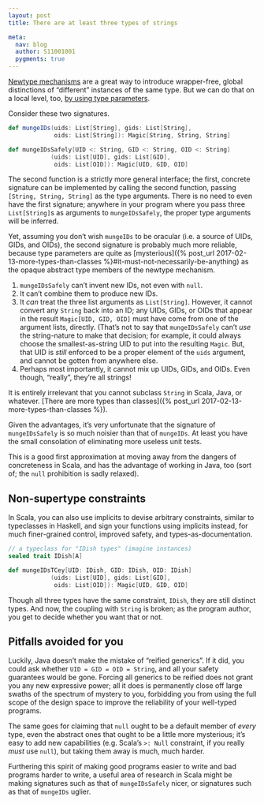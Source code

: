 ```yaml
---
layout: post
title: There are at least three types of strings

meta:
  nav: blog
  author: S11001001
  pygments: true
---
```


[Newtype mechanisms](https://contributors.scala-lang.org/t/pre-sip-unboxed-wrapper-types/987)
are a great way to introduce wrapper-free, global distinctions of
“different” instances of the same type. But we can do that on a local
level, too,
[by using type parameters](https://gist.github.com/jbgi/d6b677d084fafc641fe01f7ffd00591c/70842ca600e53e8c237c681773fe4e16bd679628#file-label-java-L32).

Consider these two signatures.

```scala
def mungeIDs(uids: List[String], gids: List[String],
             oids: List[String]): Magic[String, String, String]

def mungeIDsSafely[UID <: String, GID <: String, OID <: String]
            (uids: List[UID], gids: List[GID],
             oids: List[OID]): Magic[UID, GID, OID] 
```

The second function is a strictly more general interface; the first,
concrete signature can be implemented by calling the second function,
passing `[String, String, String]` as the type arguments. There is no
need to even have the first signature; anywhere in your program where
you pass three `List[String]`s as arguments to `mungeIDsSafely`, the
proper type arguments will be inferred.

Yet, assuming you don’t wish `mungeIDs` to be oracular (i.e. a source
of UIDs, GIDs, and OIDs), the second signature is probably much more
reliable, because type parameters are quite as
[mysterious]({% post_url 2017-02-13-more-types-than-classes %}#it-must-not-necessarily-be-anything)
as the opaque abstract type members of the newtype mechanism.

1. `mungeIDsSafely` can’t invent new IDs, not even with `null`.
2. It can’t combine them to produce new IDs.
3. It *can* treat the three list arguments as `List[String]`. However,
   it cannot convert any `String` back into an ID; any UIDs, GIDs, or
   OIDs that appear in the result `Magic[UID, GID, OID]` must have
   come from one of the argument lists, directly. (That’s not to say
   that `mungeIDsSafely` can’t *use* the string-nature to make that
   decision; for example, it could always choose the
   smallest-as-string UID to put into the resulting `Magic`. But, that
   UID is *still* enforced to be a proper element of the `uids`
   argument, and cannot be gotten from anywhere else.
4. Perhaps most importantly, it cannot mix up UIDs, GIDs, and
   OIDs. Even though, “really”, they’re all strings!

It is entirely irrelevant that you cannot subclass `String` in Scala,
Java, or whatever.
[There are more types than classes]({% post_url 2017-02-13-more-types-than-classes %}).

Given the advantages, it’s very unfortunate that the signature of
`mungeIDsSafely` is so much noisier than that of `mungeIDs`.  At least
you have the small consolation of eliminating more useless unit tests.

This is a good first approximation at moving away from the dangers of
concreteness in Scala, and has the advantage of working in Java, too
(sort of; the `null` prohibition is sadly relaxed).

## Non-supertype constraints

In Scala, you can also use implicits to devise arbitrary constraints,
similar to typeclasses in Haskell, and sign your functions using
implicits instead, for much finer-grained control, improved safety,
and types-as-documentation.

```scala
// a typeclass for "IDish types" (imagine instances)
sealed trait IDish[A]

def mungeIDsTCey[UID: IDish, GID: IDish, OID: IDish]
            (uids: List[UID], gids: List[GID],
             oids: List[OID]): Magic[UID, GID, OID] 
```

Though all three types have the same constraint, `IDish`, they are
still distinct types.  And now, the coupling with `String` is broken;
as the program author, you get to decide whether you want that or not.

## Pitfalls avoided for you

Luckily, Java doesn’t make the mistake of “reified generics”. If it
did, you could ask whether `UID = GID = OID = String`, and all your
safety guarantees would be gone. Forcing all generics to be reified
does not grant you any new expressive power; all it does is
permanently close off large swaths of the spectrum of mystery to you,
forbidding you from using the full scope of the design space to
improve the reliability of your well-typed programs.

The same goes for claiming that `null` ought to be a default member of
*every* type, even the abstract ones that ought to be a little more
mysterious; it’s easy to add new capabilities (e.g. Scala’s `>: Null`
constraint, if you really *must* use `null`), but taking them away is
much, much harder.

Furthering this spirit of making good programs easier to write and bad
programs harder to write, a useful area of research in Scala might be
making signatures such as that of `mungeIDsSafely` nicer, or
signatures such as that of `mungeIDs` uglier.
